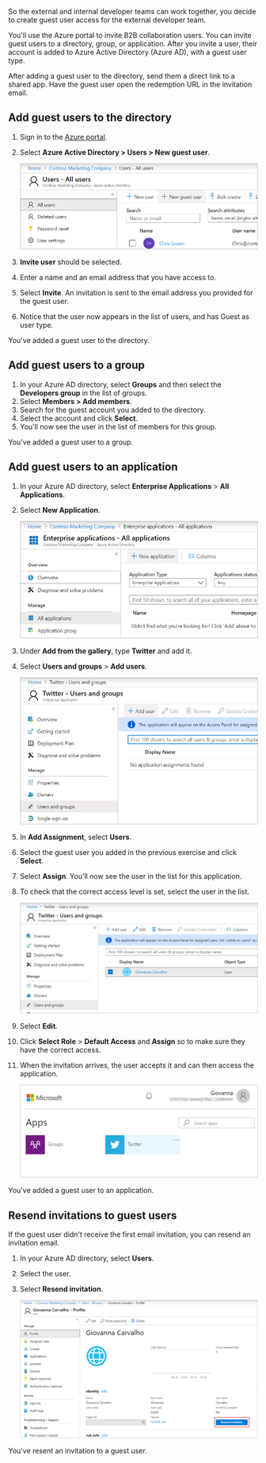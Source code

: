 So the external and internal developer teams can work together, you decide to create guest user access for the external developer team. 

You'll use the Azure portal to invite B2B collaboration users. You can invite guest users to a directory, group, or application. After you invite a user, their account is added to Azure Active Directory (Azure AD), with a guest user type.

After adding a guest user to the directory, send them a direct link to a shared app. Have the guest user open the redemption URL in the invitation email.

## Add guest users to the directory

1. Sign in to the [Azure portal](<https://portal.azure.com/learn.docs.microsoft.com?azure-portal=true>).

1. Select **Azure Active Directory  > Users  > New guest user**.

   ![Screenshot that shows the new guest user button](../media/7-new-guest-user.png)
1. **Invite user** should be selected.
1. Enter a name and an email address that you have access to.

1. Select **Invite**.  An invitation is sent to the email address you  provided for the guest user.

1. Notice that the user now appears in the list of users, and has Guest as user type.

You've added a guest user to the directory.

## Add guest users to a group

1. In your Azure AD directory, select **Groups** and then select the **Developers group** in the list of groups.
1. Select **Members >  Add members**.
1. Search for the guest account you added to the directory.
1. Select the account and click **Select**.  
1. You'll now see the user in the list of members for this group.

You've added a guest user to a group.

## Add guest users to an application

1. In your Azure AD directory, select **Enterprise Applications** > **All Applications**.  
1. Select **New Application**.

   ![Screenshot that shows the New application button](../media/7-enterprise-application.png)

1. Under **Add from the gallery**, type **Twitter** and add it.
1. Select **Users and groups** > **Add users**.

   ![Screenshot that shows the Twitter application overview page](../media/7-application-users-groups.png)

1. In **Add Assignment**, select **Users**.
1. Select the guest user you added in the previous exercise and click **Select**.
1. Select **Assign**. You'll now see the user in the list for this application.

1. To check that the correct access level is set, select the user in the list. 

    ![Screenshot that shows a selected checkbox for the user](../media/7-select-user.png)

1. Select **Edit**.
1. Click **Select Role** > **Default Access** and **Assign** so to make sure they have the correct access.

1. When the invitation arrives, the user accepts it and can then access the application.

    ![Screenshot that shows the application link available after the invitation is accepted](../media/7-application-visible-invitation-accepted.png)

You've added a guest user to an application.

## Resend invitations to guest users

 If the guest user didn't receive the first email invitation, you can resend an invitation email.

1. In your Azure AD directory, select **Users**.
1. Select the user.
1. Select **Resend invitation**.

   ![Screenshot that shows the resend invitation button on the user's profile](../media/7-profile-resend-invitation.png)

You've resent an invitation to a guest user.
